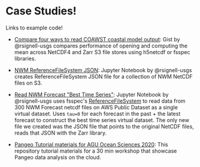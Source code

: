 # Case Studies!

Links to example code!

* [Compare four ways to read COAWST coastal model output](https://gist.github.com/rsignell-usgs/b6bd959712547101acd8ac3ddaf2daab): Gist by @rsignell-usgs compares performance of opening and computing the mean across NetCDF4 and Zarr S3 file stores using h5netcdf or fsspec libraries.

* [NWM ReferenceFileSystem JSON](https://nbviewer.jupyter.org/gist/rsignell-usgs/011e4de62e8db366bb6505c0d4c48ca6): Jupyter Notebook by @rsignell-usgs creates ReferenceFileSystem JSON file for a collection of NWM NetCDF files on S3.

* [Read NWM Forecast "Best Time Series"](https://nbviewer.jupyter.org/gist/rsignell-usgs/649cdce96bfad15dea68fffc5925060e): Jupyter Notebook by @rsignell-usgs uses fsspec's [ReferenceFileSystem](https://filesystem-spec.readthedocs.io/en/latest/api.html#fsspec.implementations.reference.ReferenceFileSystem) to read data from 300 NWM Forecast netcdf files on AWS Public Dataset as a single virtual dataset. Uses `tau=0` for each forecast in the past + the latest forecast to construct the best time series virtual dataset. The only new file we created was the JSON file that points to the original NetCDF files, reads that JSON with the Zarr library.

* [Pangeo Tutorial materials for AGU Ocean Sciences 2020](https://github.com/pangeo-gallery/osm2020tutorial): This repository tutorial materials for a 30 min workshop that showcase Pangeo data analysis on the cloud.
